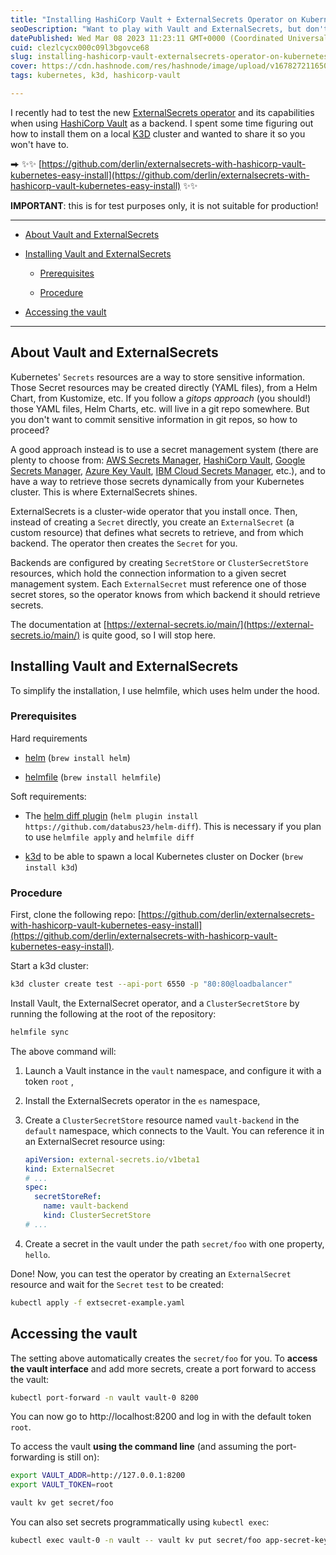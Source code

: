 ```yaml
---
title: "Installing HashiCorp Vault + ExternalSecrets Operator on Kubernetes: the easy way"
seoDescription: "Want to play with Vault and ExternalSecrets, but don't want to spend a day setting them up? Here is the perfect repo for you."
datePublished: Wed Mar 08 2023 11:23:11 GMT+0000 (Coordinated Universal Time)
cuid: clezlcycx000c09l3bgovce68
slug: installing-hashicorp-vault-externalsecrets-operator-on-kubernetes-the-easy-way
cover: https://cdn.hashnode.com/res/hashnode/image/upload/v1678272116504/048e004d-7e0b-44d0-9841-9f14b5ee174d.png
tags: kubernetes, k3d, hashicorp-vault

---
```


I recently had to test the new [ExternalSecrets operator](https://external-secrets.io/main) and its capabilities when using [HashiCorp Vault](http://vaultproject.io/) as a backend. I spent some time figuring out how to install them on a local [K3D](https://k3d.io) cluster and wanted to share it so you won't have to.

⮕ ✨✨ [https://github.com/derlin/externalsecrets-with-hashicorp-vault-kubernetes-easy-install](https://github.com/derlin/externalsecrets-with-hashicorp-vault-kubernetes-easy-install) ✨✨

**IMPORTANT**: this is for test purposes only, it is not suitable for production!

---

* [About Vault and ExternalSecrets](#heading-about-vault-and-externalsecrets)
    
* [Installing Vault and ExternalSecrets](#heading-installing-vault-and-externalsecrets)
    
    * [Prerequisites](#heading-prerequisites)
        
    * [Procedure](#heading-procedure)
        
* [Accessing the vault](#heading-accessing-the-vault)
    

---

## About Vault and ExternalSecrets

Kubernetes' `Secrets` resources are a way to store sensitive information. Those Secret resources may be created directly (YAML files), from a Helm Chart, from Kustomize, etc. If you follow a *gitops approach* (you should!) those YAML files, Helm Charts, etc. will live in a git repo somewhere. But you don't want to commit sensitive information in git repos, so how to proceed?

A good approach instead is to use a secret management system (there are plenty to choose from: [AWS Secrets Manager](https://aws.amazon.com/secrets-manager/), [HashiCorp Vault](https://www.vaultproject.io/), [Google Secrets Manager](https://cloud.google.com/secret-manager), [Azure Key Vault](https://azure.microsoft.com/en-us/services/key-vault/), [IBM Cloud Secrets Manager](https://www.ibm.com/cloud/secrets-manager), etc.), and to have a way to retrieve those secrets dynamically from your Kubernetes cluster. This is where ExternalSecrets shines.

ExternalSecrets is a cluster-wide operator that you install once. Then, instead of creating a `Secret` directly, you create an `ExternalSecret` (a custom resource) that defines what secrets to retrieve, and from which backend. The operator then creates the `Secret` for you.

Backends are configured by creating `SecretStore` or `ClusterSecretStore` resources, which hold the connection information to a given secret management system. Each `ExternalSecret` must reference one of those secret stores, so the operator knows from which backend it should retrieve secrets.

The documentation at [https://external-secrets.io/main/](https://external-secrets.io/main/) is quite good, so I will stop here.

## Installing Vault and ExternalSecrets

To simplify the installation, I use helmfile, which uses helm under the hood.

### Prerequisites

Hard requirements

* [helm](https://helm.sh) (`brew install helm`)
    
* [helmfile](https://helmfile.readthedocs.io/) (`brew install helmfile`)
    

Soft requirements:

* The [helm diff plugin](https://github.com/databus23/helm-diff) (`helm plugin install https://github.com/databus23/helm-diff`). This is necessary if you plan to use `helmfile apply` and `helmfile diff`
    
* [k3d](k3d.io/) to be able to spawn a local Kubernetes cluster on Docker (`brew install k3d`)
    

### Procedure

First, clone the following repo: [https://github.com/derlin/externalsecrets-with-hashicorp-vault-kubernetes-easy-install](https://github.com/derlin/externalsecrets-with-hashicorp-vault-kubernetes-easy-install).

Start a k3d cluster:

```bash
k3d cluster create test --api-port 6550 -p "80:80@loadbalancer"
```

Install Vault, the ExternalSecret operator, and a `ClusterSecretStore` by running the following at the root of the repository:

```bash
helmfile sync
```

The above command will:

1. Launch a Vault instance in the `vault` namespace, and configure it with a token `root` ,
    
2. Install the ExternalSecrets operator in the `es` namespace,
    
3. Create a `ClusterSecretStore` resource named `vault-backend` in the `default` namespace, which connects to the Vault. You can reference it in an ExternalSecret resource using:
    
    ```yaml
    apiVersion: external-secrets.io/v1beta1
    kind: ExternalSecret
    # ...
    spec:
      secretStoreRef:
        name: vault-backend
        kind: ClusterSecretStore
    # ...
    ```
    
4. Create a secret in the vault under the path `secret/foo` with one property, `hello`.
    

Done! Now, you can test the operator by creating an `ExternalSecret` resource and wait for the `Secret` `test` to be created:

```bash
kubectl apply -f extsecret-example.yaml
```

## Accessing the vault

The setting above automatically creates the `secret/foo` for you. To **access the vault interface** and add more secrets, create a port forward to access the vault:

```bash
kubectl port-forward -n vault vault-0 8200
```

You can now go to http://localhost:8200 and log in with the default token `root`.

To access the vault **using the command line** (and assuming the port-forwarding is still on):

```bash
export VAULT_ADDR=http://127.0.0.1:8200
export VAULT_TOKEN=root

vault kv get secret/foo
```

You can also set secrets programmatically using `kubectl exec`:

```bash
kubectl exec vault-0 -n vault -- vault kv put secret/foo app-secret-key=123
```